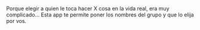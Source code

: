 Porque elegir a quien le toca hacer X cosa en la vida real, era muy complicado...
Esta app te permite poner los nombres del grupo y que lo elija por vos.
